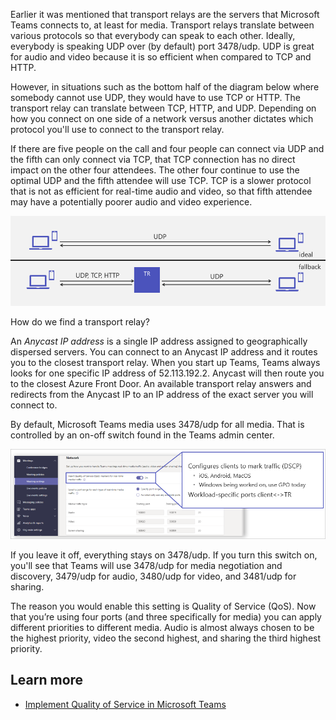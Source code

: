 Earlier it was mentioned that transport relays are the servers that Microsoft Teams connects to, at least for media. Transport relays translate between various protocols so that everybody can speak to each other. Ideally, everybody is speaking UDP over (by default) port 3478/udp. UDP is great for audio and video because it is so efficient when compared to TCP and HTTP.

However, in situations such as the bottom half of the diagram below where somebody cannot use UDP, they would have to use TCP or HTTP. The transport relay can translate between TCP, HTTP, and UDP. Depending on how you connect on one side of a network versus another dictates which protocol you'll use to connect to the transport relay.
 
If there are five people on the call and four people can connect via UDP and the fifth can only connect via TCP, that TCP connection has no direct impact on the other four attendees. The other four continue to use the optimal UDP and the fifth attendee will use TCP. TCP is a slower protocol that is not as efficient for real-time audio and video, so that fifth attendee may have a potentially poorer audio and video experience.

![Transport relays are more efficient](../media/transport-relays.png)

How do we find a transport relay?

An *Anycast IP address* is a single IP address assigned to geographically dispersed servers. You can connect to an Anycast IP address and it routes you to the closest transport relay. When you start up Teams, Teams always looks for one specific IP address of 52.113.192.2.  Anycast will then route you to the closest Azure Front Door. An available transport relay answers and redirects from the Anycast IP to an IP address of the exact server you will connect to.

By default, Microsoft Teams media uses 3478/udp for all media. That is controlled by an on-off switch found in the Teams admin center.

![UDP ports](../media/udp-ports.png)

If you leave it off, everything stays on 3478/udp. If you turn this switch on, you'll see that Teams will use 3478/udp for media negotiation and discovery, 3479/udp for audio, 3480/udp for video, and 3481/udp for sharing.

The reason you would enable this setting is Quality of Service (QoS). Now that you’re using four ports (and three specifically for media) you can apply different priorities to different media. Audio is almost always chosen to be the highest priority, video the second highest, and sharing the third highest priority.

## Learn more 

- [Implement Quality of Service in Microsoft Teams](https://docs.microsoft.com/microsoftteams/qos-in-teams?azure-portal=true)
